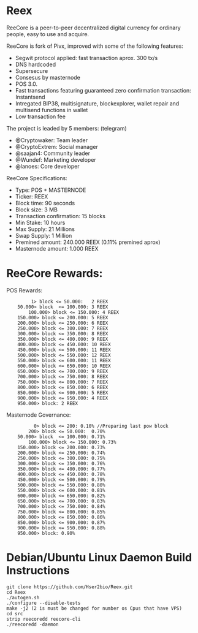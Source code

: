 # Reex

ReeCore is a peer-to-peer decentralized digital currency for ordinary people, easy to use and acquire.

ReeCore is fork of Pivx, improved with some of the following features: 

- Segwit protocol applied: fast transaction aprox. 300 tx/s 
- DNS hardcoded 
- Supersecure
- Consesus by masternode 
- POS 3.0.
- Fast transactions featuring guaranteed zero confirmation transaction: Instantsend 
- Intregated BIP38, multisignature, blockexplorer, wallet repair and multisend functions in wallet
- Low transaction fee


The project is leaded by 5 members: (telegram)

- @Cryptowaker: Team leader
- @CryptoExtrem: Social manager
- @saajan4: Community leader
- @Wundef: Marketing developer
- @lanoes: Core developer

ReeCore Specifications:

- Type: POS + MASTERNODE
- Ticker: REEX
- Block time: 90 seconds
- Block size: 3 MB
- Transaction confirmation: 15 blocks
- Min Stake: 10 hours
- Max Supply: 21 Millions
- Swap Supply: 1 Million  
- Premined amount: 240.000 REEX (0.11% premined aprox)
- Masternode amount: 1.000 REEX


# ReeCore Rewards:

POS Rewards:
```
	     1> block <= 50.000:   2 REEX
 	50.000> block  <= 100.000: 3 REEX
        100.000> block <= 150.000: 4 REEX
	150.000> block <= 200.000: 5 REEX
	200.000> block <= 250.000: 6 REEX
	250.000> block <= 300.000: 7 REEX
	300.000> block <= 350.000: 8 REEX
	350.000> block <= 400.000: 9 REEX
	400.000> block <= 450.000: 10 REEX
	450.000> block <= 500.000: 11 REEX
	500.000> block <= 550.000: 12 REEX
	550.000> block <= 600.000: 11 REEX
	600.000> block <= 650.000: 10 REEX
 	650.000> block <= 700.000: 9 REEX
	700.000> block <= 750.000: 8 REEX
	750.000> block <= 800.000: 7 REEX
	800.000> block <= 850.000: 6 REEX
	850.000> block <= 900.000: 5 REEX
	900.000> block <= 950.000: 4 REEX
	950.000> block: 2 REEX
```

Masternode Governance: 

```
   	      0> block <= 200: 0.10% //Preparing last pow block
	    200> block <= 50.000:  0.70%
 	50.000> block  <= 100.000: 0.71%
        100.000> block <= 150.000: 0.73%
	150.000> block <= 200.000: 0.73%
	200.000> block <= 250.000: 0.74%
	250.000> block <= 300.000: 0.75%
	300.000> block <= 350.000: 0.76%
	350.000> block <= 400.000: 0.77%
	400.000> block <= 450.000: 0.78%
	450.000> block <= 500.000: 0.79%
	500.000> block <= 550.000: 0.80%
	550.000> block <= 600.000: 0.81%
	600.000> block <= 650.000: 0.82%
 	650.000> block <= 700.000: 0.83%
	700.000> block <= 750.000: 0.84%
	750.000> block <= 800.000: 0.85%
	800.000> block <= 850.000: 0.86%
	850.000> block <= 900.000: 0.87%
	900.000> block <= 950.000: 0.88%
	950.000> block:	0.90%

```
# Debian/Ubuntu Linux Daemon Build Instructions

```
git clone https://github.com/Hser2bio/Reex.git
cd Reex
./autogen.sh
./configure --disable-tests
make -j2 (2 is must be changed for number os Cpus that have VPS)
cd src
strip reecoredd reecore-cli
./reecoredd -daemon
